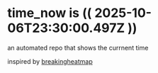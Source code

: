 # time_now is (( 2025-10-06T23:30:00.497Z ))

an automated repo that shows the currnent time

inspired by [breakingheatmap](https://github.com/breakingheatmap/breakingheatmap)